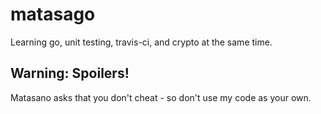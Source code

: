 matasago
========

Learning go, unit testing, travis-ci, and crypto at the same time.

## Warning: Spoilers!

Matasano asks that you don't cheat - so don't use my code as your own.
